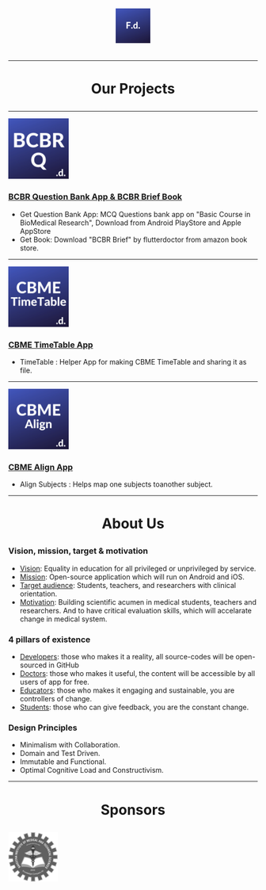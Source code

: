 # <p align="center"><img alt="FlutterDoctor.com" src="logos/FdCBlue.png" width="70"></p>
---
# <p align="center">Our Projects
---
[<img alt="FlutterDoctor.com" src="logos/BCBRCBlue.png" width="122">](BCBR/BCBR_Q_Bank.md)
### [BCBR Question Bank App & BCBR Brief Book](BCBR/BCBR_Q_Bank.md)
- Get Question Bank App: MCQ Questions bank app on "Basic Course in BioMedical Research", Download from Android PlayStore and Apple AppStore  
- Get Book: Download "BCBR Brief" by flutterdoctor from amazon book store. 
---
[<img alt="FlutterDoctor.com" src="logos/CBMETimeTable.png" width="122">]()
### [CBME TimeTable App]()
- TimeTable : Helper App for making CBME TimeTable and sharing it as file.
---
[<img alt="FlutterDoctor.com" src="logos/CBMEAlign.png" width="122">]()
### [CBME Align App]()
- Align Subjects : Helps map one subjects toanother subject.
 
---
# <p align="center">About Us
### Vision, mission, target & motivation 
* [Vision](): Equality in education for all privileged or unprivileged by service.
* [Mission](): Open-source application which will run on Android and iOS. 
* [Target audience](): Students, teachers, and researchers with clinical orientation. 
* [Motivation](): Building scientific acumen in medical students, teachers and researchers. And to have critical evaluation skills, which will accelarate change in medical system. 

### 4 pillars of existence
* [Developers](): those who makes it a reality, all source-codes will be open-sourced in GitHub  
* [Doctors](): those who makes it useful, the content will be accessible by all users of app for free. 
* [Educators](): those who makes it engaging and sustainable, you are controllers of change.
* [Students](): those who can give feedback, you are the constant change. 

### Design Principles 
* Minimalism with Collaboration. 
* Domain and Test Driven.
* Immutable and Functional.
* Optimal Cognitive Load and Constructivism.

---
# <p align="center">Sponsors
<img alt="flutter doctor logo" src="logos/SponSIMATS.png" width="100">

